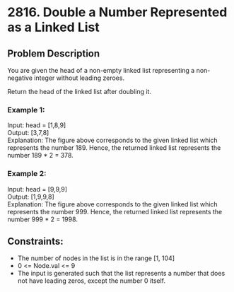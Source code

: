# 2816. Double a Number Represented as a Linked List

## Problem Description

You are given the head of a non-empty linked list representing a non-negative integer without leading zeroes.

Return the head of the linked list after doubling it.

### Example 1:

Input: head = [1,8,9]  
Output: [3,7,8]  
Explanation: The figure above corresponds to the given linked list which represents the number 189. Hence, the returned linked list represents the number 189 * 2 = 378.

### Example 2:

Input: head = [9,9,9]  
Output: [1,9,9,8]  
Explanation: The figure above corresponds to the given linked list which represents the number 999. Hence, the returned linked list represents the number 999 * 2 = 1998.

## Constraints:

- The number of nodes in the list is in the range [1, 104]
- 0 <= Node.val <= 9
- The input is generated such that the list represents a number that does not have leading zeros, except the number 0 itself.
